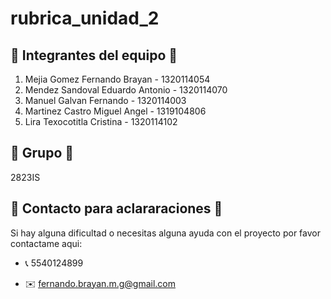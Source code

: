 # rubrica_unidad_2
## :pushpin: Integrantes del equipo :pushpin:
1. Mejia Gomez Fernando Brayan  - 1320114054
2. Mendez Sandoval Eduardo Antonio - 1320114070
3. Manuel Galvan Fernando - 1320114003
4. Martinez Castro Miguel Angel - 1319104806
5. Lira Texocotitla Cristina - 1320114102
## :pushpin: Grupo :pushpin:
2823IS

## :pushpin: Contacto para aclararaciones :pushpin:

Si hay alguna dificultad o necesitas alguna ayuda con el proyecto por favor contactame aqui:
- :telephone_receiver:  5540124899

- :envelope:  fernando.brayan.m.g@gmail.com 
